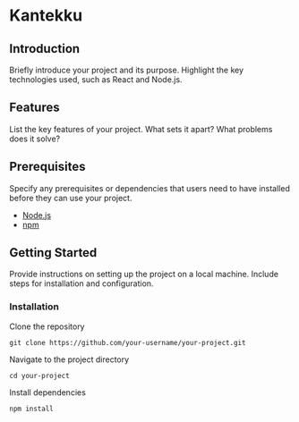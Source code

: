 # Kantekku

## Introduction

Briefly introduce your project and its purpose. Highlight the key technologies used, such as React and Node.js.

## Features

List the key features of your project. What sets it apart? What problems does it solve?

## Prerequisites

Specify any prerequisites or dependencies that users need to have installed before they can use your project.

- [Node.js](https://nodejs.org/)
- [npm](https://www.npmjs.com/)

## Getting Started

Provide instructions on setting up the project on a local machine. Include steps for installation and configuration.

### Installation

Clone the repository

`git clone https://github.com/your-username/your-project.git `

Navigate to the project directory

`cd your-project`

Install dependencies

`npm install`